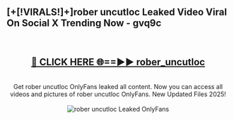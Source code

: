 <h2>[+[!VIRALS!]+]rober uncutloc Leaked Video Viral On Social X Trending Now - gvq9c</h2>
<br>
<div align="center">
<h2><a href="https://libra.edu.pl?rober_uncutloc" rel="nofollow">🔴 CLICK HERE 🌐==►► rober_uncutloc</a></h2>
<br>
Get rober uncutloc OnlyFans leaked all content. Now you can access all videos and pictures of rober uncutloc OnlyFans. New Updated Files 2025!
<br>
<br>
<a href="https://libra.edu.pl?rober_uncutloc" rel="nofollow" data-target="animated-image.originalLink"><img src="https://i.ibb.co.com/WyWwxjT/player-gif2.gif" alt="rober uncutloc Leaked OnlyFans" style="max-width: 100%; display: inline-block;" data-target="animated-image.originalImage"></a>
</div>
<br>